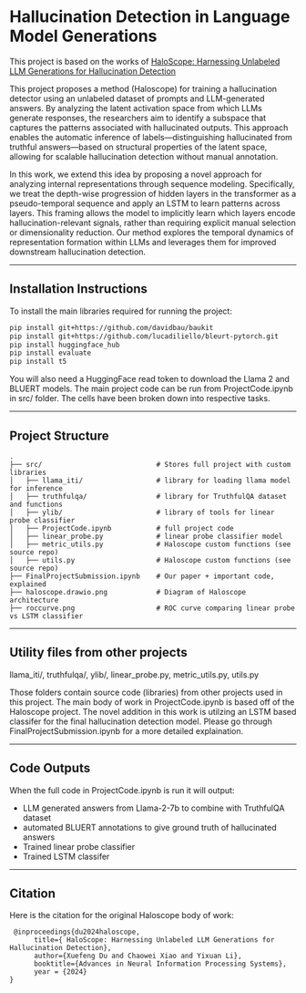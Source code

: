 # Hallucination Detection in Language Model Generations

This project is based on the works of [HaloScope: Harnessing Unlabeled LLM Generations for Hallucination Detection](https://github.com/deeplearning-wisc/haloscope)

This project proposes a method (Haloscope) for training a hallucination detector using an unlabeled dataset of prompts and LLM-generated answers. By analyzing the latent activation space from which LLMs generate responses, the researchers aim to identify a subspace that captures the patterns associated with hallucinated outputs. This approach enables the automatic inference of labels—distinguishing hallucinated from truthful answers—based on structural properties of the latent space, allowing for scalable hallucination detection without manual annotation.

In this work, we extend this idea by proposing a novel approach for analyzing internal representations through sequence modeling. Specifically, we treat the depth-wise progression of hidden layers in the transformer as a pseudo-temporal sequence and apply an LSTM to learn patterns across layers. This framing allows the model to implicitly learn which layers encode hallucination-relevant signals, rather than requiring explicit manual selection or dimensionality reduction. Our method explores the temporal dynamics of representation formation within LLMs and leverages them for improved downstream hallucination detection.

---

## Installation Instructions

To install the main libraries required for running the project:

```bash
pip install git+https://github.com/davidbau/baukit
pip install git+https://github.com/lucadiliello/bleurt-pytorch.git
pip install huggingface_hub
pip install evaluate
pip install t5
```


You will also need a HuggingFace read token to download the Llama 2 and BLUERT models.
The main project code can be run from ProjectCode.ipynb in src/ folder. The cells have
been broken down into respective tasks.

---

## Project Structure

```
.
├── src/                            # Stores full project with custom libraries
│   ├── llama_iti/                  # library for loading llama model for inference
│   ├── truthfulqa/                 # library for TruthfulQA dataset and functions
│   ├── ylib/                       # library of tools for linear probe classifier  
│   ├── ProjectCode.ipynb           # full project code
│   ├── linear_probe.py             # linear probe classifier model
│   ├── metric_utils.py             # Haloscope custom functions (see source repo)
│   ├── utils.py                    # Haloscope custom functions (see source repo)
├── FinalProjectSubmission.ipynb    # Our paper + important code, explained
├── haloscope.drawio.png            # Diagram of Haloscope architecture
├── roccurve.png                    # ROC curve comparing linear probe vs LSTM classifier

```

---

## Utility files from other projects

llama_iti/, truthfulqa/, ylib/, linear_probe.py, metric_utils.py, utils.py

Those folders contain source code (libraries) from other projects used in this project. 
The main body of work in ProjectCode.ipynb is based off of the Haloscope project. 
The novel addition in this work is utilzing an LSTM based classifer for the final
hallucination detection model. Please go through FinalProjectSubmission.ipynb
for a more detailed explaination. 


---

## Code Outputs

When the full code in ProjectCode.ipynb is run it will output:
- LLM generated answers from Llama-2-7b to combine with TruthfulQA dataset
- automated BLUERT annotations to give ground truth of hallucinated answers
- Trained linear probe classifier
- Trained LSTM classifer

---

## Citation ##
Here is the citation for the original Haloscope body of work:

```
 @inproceedings{du2024haloscope,
      title={ HaloScope: Harnessing Unlabeled LLM Generations for Hallucination Detection}, 
      author={Xuefeng Du and Chaowei Xiao and Yixuan Li},
      booktitle={Advances in Neural Information Processing Systems},
      year = {2024}
}
```
